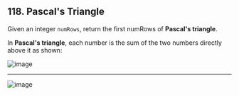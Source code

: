 ## 118. Pascal's Triangle



Given an integer ```numRows```, return the first numRows of __Pascal's triangle__.

In __Pascal's triangle__, each number is the sum of the two numbers directly above it as shown:

![image](https://user-images.githubusercontent.com/35042430/209506348-fe24205d-1158-4810-aa05-0bcd7ac84df4.png)

---

![image](https://upload.wikimedia.org/wikipedia/commons/0/0d/PascalTriangleAnimated2.gif)
